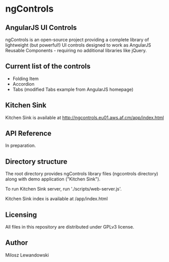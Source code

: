 ngControls
==========

AngularJS UI Controls
---------------------

ngControls is an open-source project providing a complete library of lightweight (but powerful!) UI controls designed to work as AngularJS Reusable Components - requiring no additional libraries like jQuery.

Current list of the controls
--------------------

- Folding Item
- Accordion
- Tabs (modified Tabs example from AngularJS homepage)

Kitchen Sink
------------

Kitchen Sink is available at http://ngcontrols.eu01.aws.af.cm/app/index.html

API Reference
-------------

In preparation.

Directory structure
-------------------

The root directory provides ngControls library files (ngcontrols directory) along with demo application ("Kitchen Sink").

To run Kitchen Sink server, run './scripts/web-server.js'.

Kitchen Sink index is available at /app/index.html

Licensing
---------

All files in this repository are distributed under GPLv3 license.

Author
------

Milosz Lewandowski
